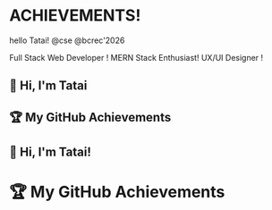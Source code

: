 # ACHIEVEMENTS!
hello Tatai!
@cse 
@bcrec'2026
<!DOCTYPE html>

Full Stack Web Developer !
MERN Stack Enthusiast!
UX/UI Designer !

## 👋 Hi, I'm Tatai

## 🏆 My GitHub Achievements

## 👋 Hi, I'm Tatai!

# 🏆 My GitHub Achievements



